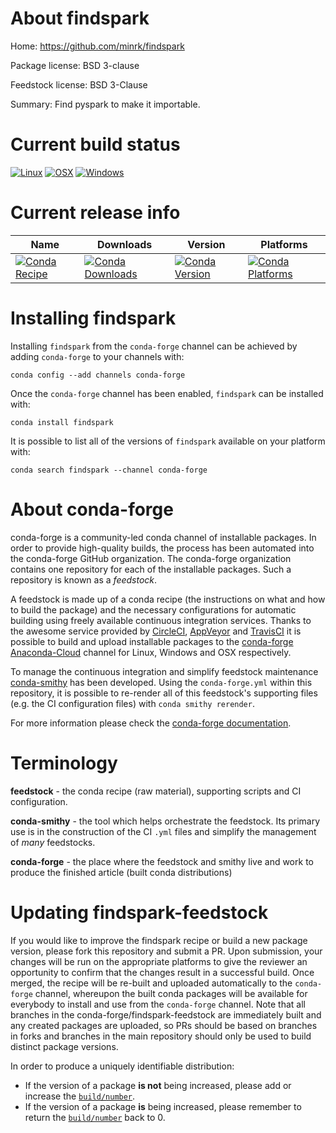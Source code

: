 About findspark
===============

Home: https://github.com/minrk/findspark

Package license: BSD 3-clause

Feedstock license: BSD 3-Clause

Summary: Find pyspark to make it importable.



Current build status
====================

[![Linux](https://img.shields.io/circleci/project/github/conda-forge/findspark-feedstock/master.svg?label=Linux)](https://circleci.com/gh/conda-forge/findspark-feedstock)
[![OSX](https://img.shields.io/travis/conda-forge/findspark-feedstock/master.svg?label=macOS)](https://travis-ci.org/conda-forge/findspark-feedstock)
[![Windows](https://img.shields.io/appveyor/ci/conda-forge/findspark-feedstock/master.svg?label=Windows)](https://ci.appveyor.com/project/conda-forge/findspark-feedstock/branch/master)

Current release info
====================

| Name | Downloads | Version | Platforms |
| --- | --- | --- | --- |
| [![Conda Recipe](https://img.shields.io/badge/recipe-findspark-green.svg)](https://anaconda.org/conda-forge/findspark) | [![Conda Downloads](https://img.shields.io/conda/dn/conda-forge/findspark.svg)](https://anaconda.org/conda-forge/findspark) | [![Conda Version](https://img.shields.io/conda/vn/conda-forge/findspark.svg)](https://anaconda.org/conda-forge/findspark) | [![Conda Platforms](https://img.shields.io/conda/pn/conda-forge/findspark.svg)](https://anaconda.org/conda-forge/findspark) |

Installing findspark
====================

Installing `findspark` from the `conda-forge` channel can be achieved by adding `conda-forge` to your channels with:

```
conda config --add channels conda-forge
```

Once the `conda-forge` channel has been enabled, `findspark` can be installed with:

```
conda install findspark
```

It is possible to list all of the versions of `findspark` available on your platform with:

```
conda search findspark --channel conda-forge
```


About conda-forge
=================

conda-forge is a community-led conda channel of installable packages.
In order to provide high-quality builds, the process has been automated into the
conda-forge GitHub organization. The conda-forge organization contains one repository
for each of the installable packages. Such a repository is known as a *feedstock*.

A feedstock is made up of a conda recipe (the instructions on what and how to build
the package) and the necessary configurations for automatic building using freely
available continuous integration services. Thanks to the awesome service provided by
[CircleCI](https://circleci.com/), [AppVeyor](http://www.appveyor.com/)
and [TravisCI](https://travis-ci.org/) it is possible to build and upload installable
packages to the [conda-forge](https://anaconda.org/conda-forge)
[Anaconda-Cloud](http://docs.anaconda.org/) channel for Linux, Windows and OSX respectively.

To manage the continuous integration and simplify feedstock maintenance
[conda-smithy](http://github.com/conda-forge/conda-smithy) has been developed.
Using the ``conda-forge.yml`` within this repository, it is possible to re-render all of
this feedstock's supporting files (e.g. the CI configuration files) with ``conda smithy rerender``.

For more information please check the [conda-forge documentation](https://conda-forge.org/docs/).

Terminology
===========

**feedstock** - the conda recipe (raw material), supporting scripts and CI configuration.

**conda-smithy** - the tool which helps orchestrate the feedstock.
                   Its primary use is in the construction of the CI ``.yml`` files
                   and simplify the management of *many* feedstocks.

**conda-forge** - the place where the feedstock and smithy live and work to
                  produce the finished article (built conda distributions)


Updating findspark-feedstock
============================

If you would like to improve the findspark recipe or build a new
package version, please fork this repository and submit a PR. Upon submission,
your changes will be run on the appropriate platforms to give the reviewer an
opportunity to confirm that the changes result in a successful build. Once
merged, the recipe will be re-built and uploaded automatically to the
`conda-forge` channel, whereupon the built conda packages will be available for
everybody to install and use from the `conda-forge` channel.
Note that all branches in the conda-forge/findspark-feedstock are
immediately built and any created packages are uploaded, so PRs should be based
on branches in forks and branches in the main repository should only be used to
build distinct package versions.

In order to produce a uniquely identifiable distribution:
 * If the version of a package **is not** being increased, please add or increase
   the [``build/number``](http://conda.pydata.org/docs/building/meta-yaml.html#build-number-and-string).
 * If the version of a package **is** being increased, please remember to return
   the [``build/number``](http://conda.pydata.org/docs/building/meta-yaml.html#build-number-and-string)
   back to 0.